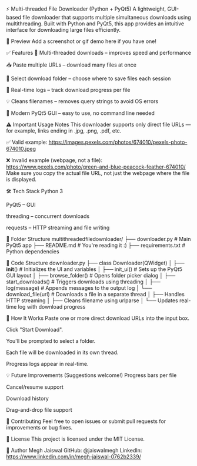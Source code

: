 ⚡ Multi-threaded File Downloader (Python + PyQt5)
A lightweight, GUI-based file downloader that supports multiple simultaneous downloads using multithreading. Built with Python and PyQt5, this app provides an intuitive interface for downloading large files efficiently.

📸 Preview
Add a screenshot or gif demo here if you have one!

✅ Features
🧠 Multi-threaded downloads – improves speed and performance

📥 Paste multiple URLs – download many files at once

📁 Select download folder – choose where to save files each session

🚀 Real-time logs – track download progress per file

💡 Cleans filenames – removes query strings to avoid OS errors

🎨 Modern PyQt5 GUI – easy to use, no command line needed

⚠️ Important Usage Notes
This downloader supports only direct file URLs — for example, links ending in .jpg, .png, .pdf, etc.

✅ Valid example:  https://images.pexels.com/photos/674010/pexels-photo-674010.jpeg

❌ Invalid example (webpage, not a file): https://www.pexels.com/photo/green-and-blue-peacock-feather-674010/
Make sure you copy the actual file URL, not just the webpage where the file is displayed.

🛠️ Tech Stack
Python 3

PyQt5 – GUI

threading – concurrent downloads

requests – HTTP streaming and file writing

📂 Folder Structure
multithreadedfiledownloader/
├── downloader.py        # Main PyQt5 app
├── README.md            # You're reading it :)
├── requirements.txt     # Python dependencies

🧱 Code Structure
downloader.py
├── class Downloader(QWidget)
│   ├── __init__()                   # Initializes the UI and variables
│   ├── init_ui()                    # Sets up the PyQt5 GUI layout
│   ├── browse_folder()              # Opens folder picker dialog
│   ├── start_downloads()            # Triggers downloads using threading
│   ├── log(message)                 # Appends messages to the output log
│   └── download_file(url)          # Downloads a file in a separate thread
│       ├── Handles HTTP streaming
│       ├── Cleans filename using urlparse
│       └── Updates real-time log with download progress


🧠 How It Works
Paste one or more direct download URLs into the input box.

Click "Start Download".

You'll be prompted to select a folder.

Each file will be downloaded in its own thread.

Progress logs appear in real-time.

💡 Future Improvements (Suggestions welcome!)
Progress bars per file

Cancel/resume support

Download history

Drag-and-drop file support

🤝 Contributing
Feel free to open issues or submit pull requests for improvements or bug fixes.

📄 License
This project is licensed under the MIT License.

🙌 Author
Megh Jaiswal
GitHub: @jaiswalmegh
LinkedIn: https://www.linkedin.com/in/megh-jaiswal-0762b2339/
